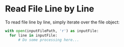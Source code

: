 # Read File Line by Line

To read file line by line, simply iterate over the file object:

  ```python
with open(inputFilePath, 'r') as inputFile:
    for line in inputFile:
        # Do some processing here...
  ```
